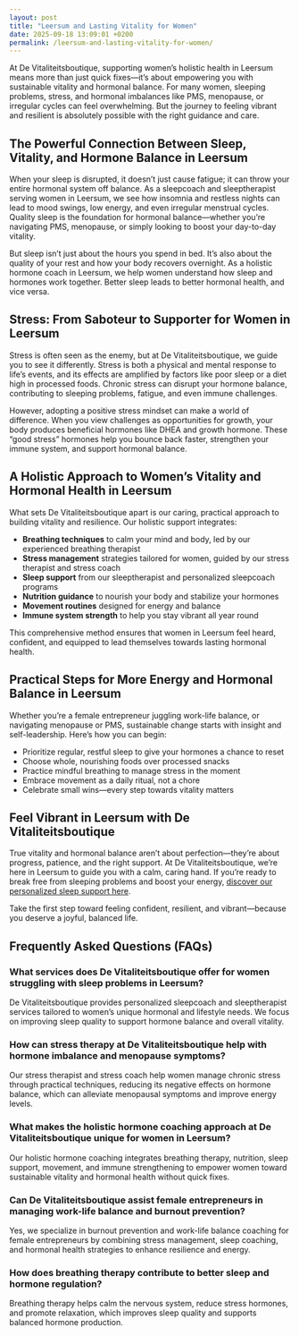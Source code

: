 ```yaml
---
layout: post
title: "Leersum and Lasting Vitality for Women"
date: 2025-09-18 13:09:01 +0200
permalink: /leersum-and-lasting-vitality-for-women/
---
```

At De Vitaliteitsboutique, supporting women’s holistic health in Leersum means more than just quick fixes—it’s about empowering you with sustainable vitality and hormonal balance. For many women, sleeping problems, stress, and hormonal imbalances like PMS, menopause, or irregular cycles can feel overwhelming. But the journey to feeling vibrant and resilient is absolutely possible with the right guidance and care.

## The Powerful Connection Between Sleep, Vitality, and Hormone Balance in Leersum

When your sleep is disrupted, it doesn’t just cause fatigue; it can throw your entire hormonal system off balance. As a sleepcoach and sleeptherapist serving women in Leersum, we see how insomnia and restless nights can lead to mood swings, low energy, and even irregular menstrual cycles. Quality sleep is the foundation for hormonal balance—whether you’re navigating PMS, menopause, or simply looking to boost your day-to-day vitality.

But sleep isn’t just about the hours you spend in bed. It’s also about the quality of your rest and how your body recovers overnight. As a holistic hormone coach in Leersum, we help women understand how sleep and hormones work together. Better sleep leads to better hormonal health, and vice versa.

## Stress: From Saboteur to Supporter for Women in Leersum

Stress is often seen as the enemy, but at De Vitaliteitsboutique, we guide you to see it differently. Stress is both a physical and mental response to life’s events, and its effects are amplified by factors like poor sleep or a diet high in processed foods. Chronic stress can disrupt your hormone balance, contributing to sleeping problems, fatigue, and even immune challenges.

However, adopting a positive stress mindset can make a world of difference. When you view challenges as opportunities for growth, your body produces beneficial hormones like DHEA and growth hormone. These “good stress” hormones help you bounce back faster, strengthen your immune system, and support hormonal balance.

## A Holistic Approach to Women’s Vitality and Hormonal Health in Leersum

What sets De Vitaliteitsboutique apart is our caring, practical approach to building vitality and resilience. Our holistic support integrates:

- **Breathing techniques** to calm your mind and body, led by our experienced breathing therapist
- **Stress management** strategies tailored for women, guided by our stress therapist and stress coach
- **Sleep support** from our sleeptherapist and personalized sleepcoach programs
- **Nutrition guidance** to nourish your body and stabilize your hormones
- **Movement routines** designed for energy and balance
- **Immune system strength** to help you stay vibrant all year round

This comprehensive method ensures that women in Leersum feel heard, confident, and equipped to lead themselves towards lasting hormonal health.

## Practical Steps for More Energy and Hormonal Balance in Leersum

Whether you’re a female entrepreneur juggling work-life balance, or navigating menopause or PMS, sustainable change starts with insight and self-leadership. Here’s how you can begin:

- Prioritize regular, restful sleep to give your hormones a chance to reset  
- Choose whole, nourishing foods over processed snacks  
- Practice mindful breathing to manage stress in the moment  
- Embrace movement as a daily ritual, not a chore  
- Celebrate small wins—every step towards vitality matters

## Feel Vibrant in Leersum with De Vitaliteitsboutique

True vitality and hormonal balance aren’t about perfection—they’re about progress, patience, and the right support. At De Vitaliteitsboutique, we’re here in Leersum to guide you with a calm, caring hand. If you’re ready to break free from sleeping problems and boost your energy, [discover our personalized sleep support here](https://devitaliteitsboutique.nl/slaapproblemen-1-op-1-begeleiding/).

Take the first step toward feeling confident, resilient, and vibrant—because you deserve a joyful, balanced life.

## Frequently Asked Questions (FAQs)

### What services does De Vitaliteitsboutique offer for women struggling with sleep problems in Leersum?
De Vitaliteitsboutique provides personalized sleepcoach and sleeptherapist services tailored to women’s unique hormonal and lifestyle needs. We focus on improving sleep quality to support hormone balance and overall vitality.

### How can stress therapy at De Vitaliteitsboutique help with hormone imbalance and menopause symptoms?
Our stress therapist and stress coach help women manage chronic stress through practical techniques, reducing its negative effects on hormone balance, which can alleviate menopausal symptoms and improve energy levels.

### What makes the holistic hormone coaching approach at De Vitaliteitsboutique unique for women in Leersum?
Our holistic hormone coaching integrates breathing therapy, nutrition, sleep support, movement, and immune strengthening to empower women toward sustainable vitality and hormonal health without quick fixes.

### Can De Vitaliteitsboutique assist female entrepreneurs in managing work-life balance and burnout prevention?
Yes, we specialize in burnout prevention and work-life balance coaching for female entrepreneurs by combining stress management, sleep coaching, and hormonal health strategies to enhance resilience and energy.

### How does breathing therapy contribute to better sleep and hormone regulation?
Breathing therapy helps calm the nervous system, reduce stress hormones, and promote relaxation, which improves sleep quality and supports balanced hormone production.

<script type="application/ld+json">
{
  "@context": "https://schema.org",
  "@type": "BlogPosting",
  "headline": "Leersum and Lasting Vitality for Women",
  "description": "At De Vitaliteitsboutique in Leersum, we empower women with holistic, personalized guidance in sleep, stress, hormone balance, and vitality for lasting health.",
  "author": {
    "@type": "Person",
    "name": "De Vitaliteitsboutique",
    "description": "At De Vitaliteitsboutique, we empower women to enhance their vitality through personalized, practical guidance in six key areas: breathing, stress management, sleep, nutrition, movement, and immune system strength.",
    "url": "https://devitaliteitsboutique.nl"
  },
  "publisher": {
    "@type": "Organization",
    "name": "De Vitaliteitsboutique",
    "url": "https://devitaliteitsboutique.nl"
  },
  "mainEntityOfPage": {
    "@type": "WebPage",
    "@id": "https://devitaliteitsboutique.nl/blog/leersum-lasting-vitality"
  },
  "datePublished": "2024-06-01",
  "dateModified": "2024-06-01",
  "inLanguage": "nl-NL",
  "keywords": "Sleepcoach, Sleeptherapist, Hormone therapist, Hormone expert, Stress therapist, stress coach, breathing therapist, Holistic hormone coach, Vitality, Sleeping problems, Hormone problems, Menopause, PMS, Hormone balance, Sleep and hormones, Holistic therapist, insomnia, Women's holistic health, Burnout prevention for women, Work-life balance for women, Leersum"
}
</script>

<script type="application/ld+json">
{
  "@context": "https://schema.org",
  "@type": "FAQPage",
  "mainEntity": [
    {
      "@type": "Question",
      "name": "What services does De Vitaliteitsboutique offer for women struggling with sleep problems in Leersum?",
      "acceptedAnswer": {
        "@type": "Answer",
        "text": "De Vitaliteitsboutique provides personalized sleepcoach and sleeptherapist services tailored to women’s unique hormonal and lifestyle needs. We focus on improving sleep quality to support hormone balance and overall vitality."
      }
    },
    {
      "@type": "Question",
      "name": "How can stress therapy at De Vitaliteitsboutique help with hormone imbalance and menopause symptoms?",
      "acceptedAnswer": {
        "@type": "Answer",
        "text": "Our stress therapist and stress coach help women manage chronic stress through practical techniques, reducing its negative effects on hormone balance, which can alleviate menopausal symptoms and improve energy levels."
      }
    },
    {
      "@type": "Question",
      "name": "What makes the holistic hormone coaching approach at De Vitaliteitsboutique unique for women in Leersum?",
      "acceptedAnswer": {
        "@type": "Answer",
        "text": "Our holistic hormone coaching integrates breathing therapy, nutrition, sleep support, movement, and immune strengthening to empower women toward sustainable vitality and hormonal health without quick fixes."
      }
    },
    {
      "@type": "Question",
      "name": "Can De Vitaliteitsboutique assist female entrepreneurs in managing work-life balance and burnout prevention?",
      "acceptedAnswer": {
        "@type": "Answer",
        "text": "Yes, we specialize in burnout prevention and work-life balance coaching for female entrepreneurs by combining stress management, sleep coaching, and hormonal health strategies to enhance resilience and energy."
      }
    },
    {
      "@type": "Question",
      "name": "How does breathing therapy contribute to better sleep and hormone regulation?",
      "acceptedAnswer": {
        "@type": "Answer",
        "text": "Breathing therapy helps calm the nervous system, reduce stress hormones, and promote relaxation, which improves sleep quality and supports balanced hormone production."
      }
    }
  ]
}
</script>